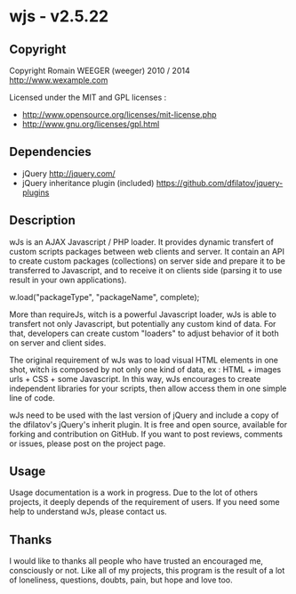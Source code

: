 wjs - v2.5.22
=============

Copyright
---------
Copyright Romain WEEGER (weeger) 2010 / 2014
http://www.wexample.com

Licensed under the MIT and GPL licenses :
 - http://www.opensource.org/licenses/mit-license.php
 - http://www.gnu.org/licenses/gpl.html

Dependencies
------------
* jQuery
  http://jquery.com/
* jQuery inheritance plugin (included)
  https://github.com/dfilatov/jquery-plugins

Description
-----------
wJs is an AJAX Javascript / PHP loader. It provides dynamic transfert of custom
scripts packages between web clients and server. It contain an API to create
custom packages (collections) on server side and prepare it to be transferred to
Javascript, and to receive it on clients side (parsing it to use result in your
own applications).

w.load("packageType", "packageName", complete);

More than requireJs, witch is a powerful Javascript loader, wJs is able to
transfert not only Javascript, but potentially any custom kind of data. For
that, developers can create custom "loaders" to adjust behavior of it both on
server and client sides.

The original requirement of wJs was to load visual HTML elements in one shot,
witch is composed by not only one kind of data, ex : HTML + images urls + CSS +
some Javascript. In this way, wJs encourages to create independent libraries for
your scripts, then allow access them in one simple line of code.

wJs need to be used with the last version of jQuery and include a copy of the
dfilatov's jQuery's inherit plugin. It is free and open source, available for
forking and contribution on GitHub. If you want to post reviews, comments or
issues, please post on the project page.

Usage
-----
Usage documentation is a work in progress. Due to the lot of others projects, it
deeply depends of the requirement of users. If you need some help to understand
wJs, please contact us.

Thanks
------
I would like to thanks all people who have trusted an encouraged me, consciously
or not. Like all of my projects, this program is the result of a lot of
loneliness, questions, doubts, pain, but hope and love too.
